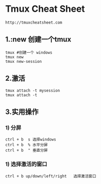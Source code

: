 # Tmux Cheat Sheet
    
    http://tmuxcheatsheet.com

## 1.:new 创建一个tmux

    tmux #创建一个 windows 
    tmux new
    tmux new-session 

## 2.激活
    tmux attach -t mysession
    tmux attach -t

## 3.实用操作

### 1) 分屏
    ctrl + b  s 选择windows
    ctrl + b  % 水平分屏
    ctrl + b  " 垂直分屏

### 1) 选择激活的窗口
    ctrl + b up/down/left/right   选择激活窗口